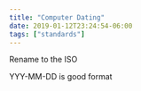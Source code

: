 ```yaml
---
title: "Computer Dating"
date: 2019-01-12T23:24:54-06:00
tags: ["standards"]
---
```


Rename to the ISO

YYY-MM-DD is good format
